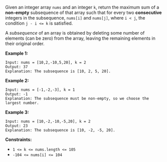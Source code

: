 Given an integer array `nums` and an integer `k`, return the maximum sum of a
**non-empty** subsequence of that array such that for every two
**consecutive** integers in the subsequence, `nums[i]` and `nums[j]`, where `i
< j`, the condition `j - i <= k` is satisfied.

A _subsequence_ of an array is obtained by deleting some number of elements
(can be zero) from the array, leaving the remaining elements in their original
order.



**Example 1:**

    
    
    Input: nums = [10,2,-10,5,20], k = 2
    Output: 37
    Explanation: The subsequence is [10, 2, 5, 20].
    

**Example 2:**

    
    
    Input: nums = [-1,-2,-3], k = 1
    Output: -1
    Explanation: The subsequence must be non-empty, so we choose the largest number.
    

**Example 3:**

    
    
    Input: nums = [10,-2,-10,-5,20], k = 2
    Output: 23
    Explanation: The subsequence is [10, -2, -5, 20].
    



**Constraints:**

  * `1 <= k <= nums.length <= 105`
  * `-104 <= nums[i] <= 104`

